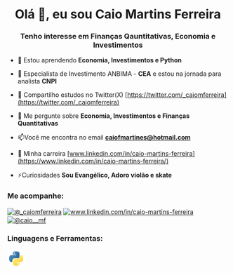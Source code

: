 <h1 align="center">Olá 👋, eu sou Caio Martins Ferreira</h1>
<h3 align="center">Tenho interesse em Finanças Qauntitativas, Economia e Investimentos</h3>

- 🌱 Estou aprendendo **Economia, Investimentos e Python**

- 🤝 Especialista de Investimento ANBIMA - **CEA** e estou na jornada para analista **CNPI**

- 📝 Compartilho estudos no Twitter(X) [https://twitter.com/_caiomferreira](https://twitter.com/_caiomferreira)

- 💬 Me pergunte sobre **Economia, Investimentos e Finanças Quantitativas**

- 📫Você me encontra no email **caiofmartines@hotmail.com**

- 📄 Minha carreira [www.linkedin.com/in/caio-martins-ferreira](https://www.linkedin.com/in/caio-martins-ferreira/)

- ⚡Curiosidades **Sou Evangélico, Adoro violão e skate**

<h3 align="left">Me acompanhe:</h3>
<p align="left">
<a href="https://twitter.com/@_caiomferreira" target="blank"><img align="center" src="https://raw.githubusercontent.com/rahuldkjain/github-profile-readme-generator/master/src/images/icons/Social/twitter.svg" alt="@_caiomferreira" height="30" width="40" /></a>
<a href="https://www.linkedin.com/in/caio-martins-ferreira/" target="blank"><img align="center" src="https://raw.githubusercontent.com/rahuldkjain/github-profile-readme-generator/master/src/images/icons/Social/linked-in-alt.svg" alt="www.linkedin.com/in/caio-martins-ferreira" height="30" width="40" /></a>
<a href="https://www.instagram.com/caio__mf/" target="blank"><img align="center" src="https://raw.githubusercontent.com/rahuldkjain/github-profile-readme-generator/master/src/images/icons/Social/instagram.svg" alt="@caio__mf" height="30" width="40" /></a>
</p>

<h3 align="left">Linguagens e Ferramentas:</h3>
<p align="left"> <a href="https://www.python.org" target="_blank" rel="noreferrer"> <img src="https://raw.githubusercontent.com/devicons/devicon/master/icons/python/python-original.svg" alt="python" width="40" height="40"/> </a> </p>


<!--
**caiomferreira/caiomferreira** is a ✨ _special_ ✨ repository because its `README.md` (this file) appears on your GitHub profile.

Here are some ideas to get you started:

- 🔭 I’m currently working on ...
- 🌱 I’m currently learning ...
- 👯 I’m looking to collaborate on ...
- 🤔 I’m looking for help with ...
- 💬 Ask me about ...
- 📫 How to reach me: ...
- 😄 Pronouns: ...
- ⚡ Fun fact: ...
-->
